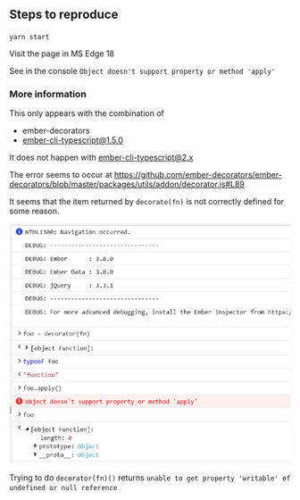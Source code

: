 ## Steps to reproduce

`yarn start`

Visit the page in MS Edge 18

See in the console `Object doesn't support property or method 'apply'`

### More information

This only appears with the combination of 

- ember-decorators
- ember-cli-typescript@1.5.0

It does not happen with ember-cli-typescript@2.x

The error seems to occur at https://github.com/ember-decorators/ember-decorators/blob/master/packages/utils/addon/decorator.js#L89

It seems that the item returned by `decorate(fn)` is not correctly defined for some reason.

![console log](images/console-edge.png)

Trying to do `decorator(fn)()` returns 
`unable to get property 'writable' of undefined or null reference`
